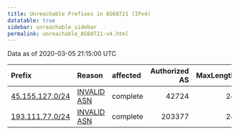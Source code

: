 ```yaml
---
title: Unreachable Prefixes in AS60721 (IPv4)
datatable: true
sidebar: unreachable_sidebar
permalink: unreachable_AS60721-v4.html
---
```


Data as of 2020-03-05 21:15:00 UTC


<div class="datatable-begin"></div>

| Prefix                                                   | Reason                                                                                                 | affected   |   Authorized AS |   MaxLength | Anchor                                         |   unreachable /24s |
|:---------------------------------------------------------|:-------------------------------------------------------------------------------------------------------|:-----------|----------------:|------------:|:-----------------------------------------------|-------------------:|
| [45.155.127.0/24](https://stat.ripe.net/45.155.127.0/24) | [INVALID ASN](https://rpki-validator.ripe.net/announcement-preview?asn=AS60721&prefix=45.155.127.0/24) | complete   |           42724 |          24 | [RIPE](unreachable_RIPE_NCC_RPKI_Root-v4.html) |                  1 |
| [193.111.77.0/24](https://stat.ripe.net/193.111.77.0/24) | [INVALID ASN](https://rpki-validator.ripe.net/announcement-preview?asn=AS60721&prefix=193.111.77.0/24) | complete   |          203377 |          24 | [RIPE](unreachable_RIPE_NCC_RPKI_Root-v4.html) |                  1 |

<div class="datatable-end"></div>